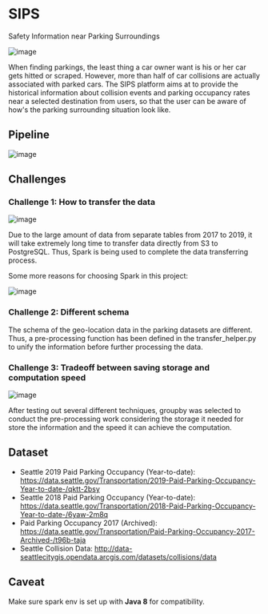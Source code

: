 # SIPS
Safety Information near Parking Surroundings

![image](https://user-images.githubusercontent.com/57073578/75394690-8b693f00-58a5-11ea-807f-141ad80b819f.png)

When finding parkings, the least thing a car owner want is his or her car gets hitted or scraped. However, more than half of car collisions are actually associated with parked cars. The SIPS platform aims at to provide the historical information about collision events and parking occupancy rates near a selected destination from users, so that the user can be aware of how's the parking surrounding situation look like. 

## Pipeline

![image](https://user-images.githubusercontent.com/57073578/74552670-923d9c80-4f0a-11ea-94a1-4f349b360265.png)

## Challenges

### Challenge 1: How to transfer the data

![image](https://user-images.githubusercontent.com/57073578/75393914-f0bc3080-58a3-11ea-9a08-d755bdbe1b8f.png)

Due to the large amount of data from separate tables from 2017 to 2019, it will take extremely long time to transfer data directly from S3 to PostgreSQL. Thus, Spark is being used to complete the data transferring process.

Some more reasons for choosing Spark in this project:

![image](https://user-images.githubusercontent.com/57073578/75394168-6cb67880-58a4-11ea-8538-e7fc02487f2f.png)

### Challenge 2: Different schema 

The schema of the geo-location data in the parking datasets are different. Thus, a pre-processing function has been defined in the transfer_helper.py to unify the information before further processing the data.

### Challenge 3: Tradeoff between saving storage and computation speed

![image](https://user-images.githubusercontent.com/57073578/75394892-02063c80-58a6-11ea-879e-c3fb4a9ccec3.png)

After testing out several different techniques, groupby was selected to conduct the pre-processing work considering the storage it needed for store the information and the speed it can achieve the computation.

## Dataset

* Seattle 2019 Paid Parking Occupancy (Year-to-date): https://data.seattle.gov/Transportation/2019-Paid-Parking-Occupancy-Year-to-date-/qktt-2bsy
* Seattle 2018 Paid Parking Occupancy (Year-to-date): https://data.seattle.gov/Transportation/2018-Paid-Parking-Occupancy-Year-to-date-/6yaw-2m8q
* Paid Parking Occupancy 2017 (Archived): https://data.seattle.gov/Transportation/Paid-Parking-Occupancy-2017-Archived-/t96b-taja
* Seattle Collision Data: http://data-seattlecitygis.opendata.arcgis.com/datasets/collisions/data

## Caveat

Make sure spark env is set up with **Java 8** for compatibility.

